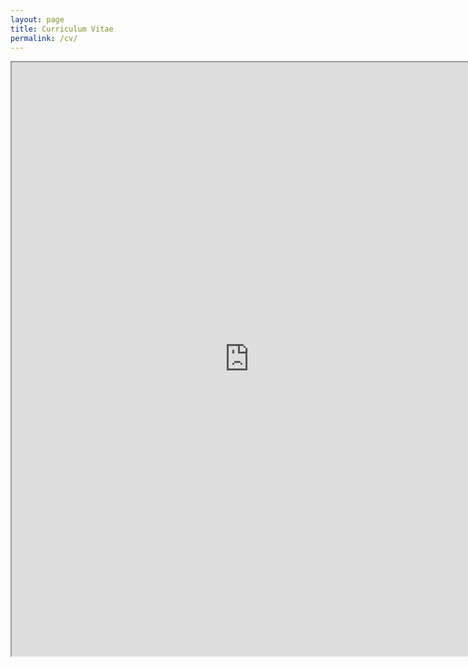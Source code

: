 ```yaml
---
layout: page
title: Curriculum Vitae
permalink: /cv/
---
```

<div align="center"><iframe src="https://docs.google.com/document/d/1vvQ0LZy2ZgGp4Zr_7OdtTrQ4NCVUUX5qgZn4KqM-Fa4/pub?embedded=true" width="760px" height="950px" align="center"></iframe></div>
